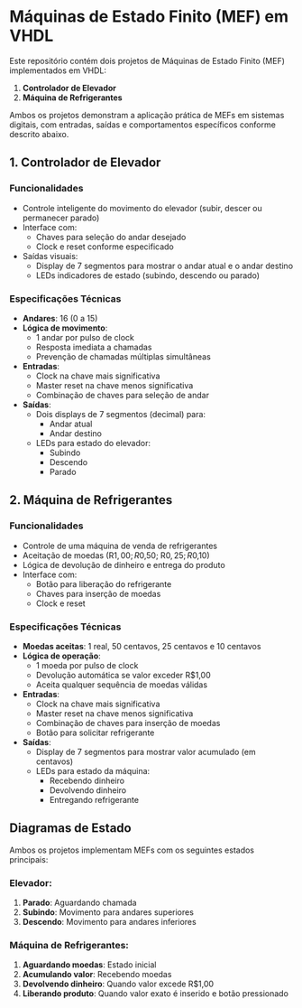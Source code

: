 # Máquinas de Estado Finito (MEF) em VHDL

Este repositório contém dois projetos de Máquinas de Estado Finito (MEF) implementados em VHDL:

1. **Controlador de Elevador**
2. **Máquina de Refrigerantes**

Ambos os projetos demonstram a aplicação prática de MEFs em sistemas digitais, com entradas, saídas e comportamentos específicos conforme descrito abaixo.

## 1. Controlador de Elevador

### Funcionalidades
- Controle inteligente do movimento do elevador (subir, descer ou permanecer parado)
- Interface com:
  - Chaves para seleção do andar desejado
  - Clock e reset conforme especificado
- Saídas visuais:
  - Display de 7 segmentos para mostrar o andar atual e o andar destino
  - LEDs indicadores de estado (subindo, descendo ou parado)

### Especificações Técnicas
- **Andares**: 16 (0 a 15)
- **Lógica de movimento**:
  - 1 andar por pulso de clock
  - Resposta imediata a chamadas
  - Prevenção de chamadas múltiplas simultâneas
- **Entradas**:
  - Clock na chave mais significativa
  - Master reset na chave menos significativa
  - Combinação de chaves para seleção de andar
- **Saídas**:
  - Dois displays de 7 segmentos (decimal) para:
    - Andar atual
    - Andar destino
  - LEDs para estado do elevador:
    - Subindo
    - Descendo
    - Parado

## 2. Máquina de Refrigerantes

### Funcionalidades
- Controle de uma máquina de venda de refrigerantes
- Aceitação de moedas (R$1,00; R$0,50; R$0,25; R$0,10)
- Lógica de devolução de dinheiro e entrega do produto
- Interface com:
  - Botão para liberação do refrigerante
  - Chaves para inserção de moedas
  - Clock e reset

### Especificações Técnicas
- **Moedas aceitas**: 1 real, 50 centavos, 25 centavos e 10 centavos
- **Lógica de operação**:
  - 1 moeda por pulso de clock
  - Devolução automática se valor exceder R$1,00
  - Aceita qualquer sequência de moedas válidas
- **Entradas**:
  - Clock na chave mais significativa
  - Master reset na chave menos significativa
  - Combinação de chaves para inserção de moedas
  - Botão para solicitar refrigerante
- **Saídas**:
  - Display de 7 segmentos para mostrar valor acumulado (em centavos)
  - LEDs para estado da máquina:
    - Recebendo dinheiro
    - Devolvendo dinheiro
    - Entregando refrigerante

## Diagramas de Estado

Ambos os projetos implementam MEFs com os seguintes estados principais:

### Elevador:
1. **Parado**: Aguardando chamada
2. **Subindo**: Movimento para andares superiores
3. **Descendo**: Movimento para andares inferiores

### Máquina de Refrigerantes:
1. **Aguardando moedas**: Estado inicial
2. **Acumulando valor**: Recebendo moedas
3. **Devolvendo dinheiro**: Quando valor excede R$1,00
4. **Liberando produto**: Quando valor exato é inserido e botão pressionado
